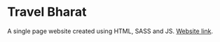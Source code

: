 # Travel Bharat
A single page website created using HTML, SASS and JS. 
[Website link](https://travelbharat.netlify.app/).
